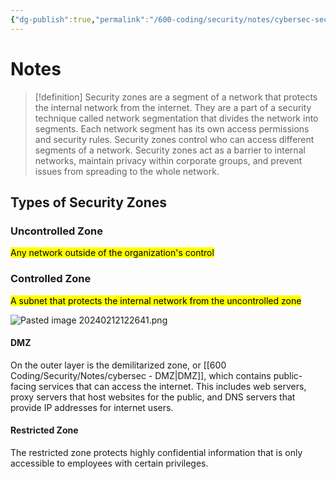 ```yaml
---
{"dg-publish":true,"permalink":"/600-coding/security/notes/cybersec-security-zone/","tags":["CyberSecurity"]}
---
```



# Notes
> [!definition] 
> Security zones are a segment of a network that protects the internal network from the internet. They are a part of a security technique called network segmentation that divides the network into segments. Each network segment has its own access permissions and security rules. Security zones control who can access different segments of a network. Security zones act as a barrier to internal networks, maintain privacy within corporate groups, and prevent issues from spreading to the whole network.


## Types of Security Zones
### Uncontrolled Zone
<mark class="hltr-yellow">Any network outside of the organization's control</mark>

### Controlled Zone
<mark class="hltr-yellow">A subnet that protects the internal network from the uncontrolled zone</mark>

![Pasted image 20240212122641.png](/img/user/104%20Attachments/Pasted%20image%2020240212122641.png)
#### DMZ
On the outer layer is the demilitarized zone, or [[600 Coding/Security/Notes/cybersec - DMZ\|DMZ]], which contains public-facing services that can access the internet. This includes web servers, proxy servers that host websites for the public, and DNS servers that provide IP addresses for internet users.

#### Restricted Zone
The restricted zone protects highly confidential information that is only accessible to employees with certain privileges.


